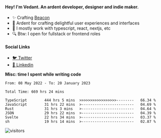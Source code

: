 #### Hey! I'm Vedant. An ardent developer, designer and indie maker.
- ✨ Crafting [Beacon](https://github.com/withbeacon/beacon)
- 💙 Ardent for crafting delightful user experiences and interfaces
- 🚀 I mostly work with typescript, react, nextjs, etc
- 🔍 Btw: I open for fullstack or frontend roles

#### Social Links
- [🐦 Twitter](https://twitter.com/vedantnn7)
- [💼 Linkedin](https://linkedin.com/in/vedant-nandwana)

**Misc: time I spent while writing code**
<!--START_SECTION:waka-->

```text
From: 08 May 2022 - To: 20 January 2023

Total Time: 669 hrs 24 mins

TypeScript        444 hrs 5 mins  >>>>>>>>>>>>>>>>>--------   66.34 %
JavaScript        31 hrs 22 mins  >------------------------   04.69 %
Rust              31 hrs 3 mins   >------------------------   04.64 %
JSON              29 hrs 22 mins  >------------------------   04.39 %
Svelte            22 hrs 34 mins  >------------------------   03.37 %
sh                19 hrs 14 mins  >------------------------   02.87 %
```

<!--END_SECTION:waka-->


<!--START_SECTION:activity-->
![visitors](https://visitor-badge.laobi.icu/badge?page_id=vedantnn71.vedantnn71)
<!--END_SECTION:activity-->
